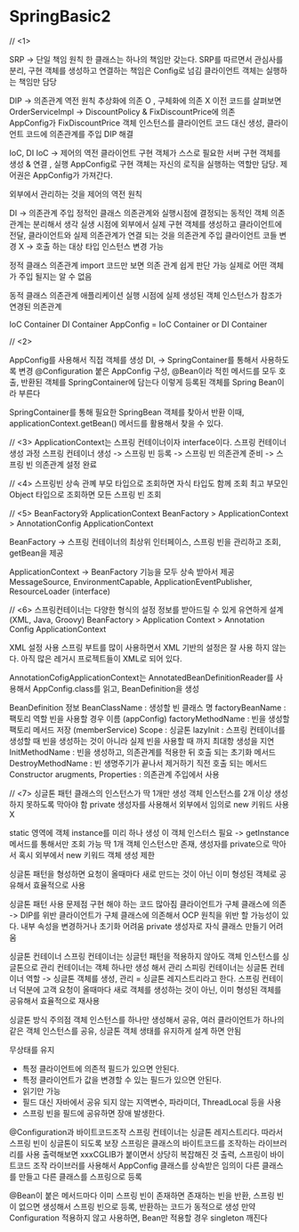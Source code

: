 # SpringBasic2
// <1>

SRP -> 단일 책임 원칙 
한 클래스는 하나의 책임만 갖는다. 
SRP를 따르면서 관심사를 분리, 구현 객체를 생성하고 연결하는 책임은 Config로 넘김 
클라이언트 객체는 실행하는 책임만 담당

DIP -> 의존관계 역전 원칙 
추상화에 의존 O , 구체화에 의존 X 
이전 코드를 살펴보면 OrderServiceImpl -> DiscountPolicy & FixDiscountPrice에 의존  
AppConfig가  FixDiscountPrice 객체 인스턴스를 클라이언트 코드 대신 생성, 클라이언트 코드에 의존관계를 주입 
DIP 해결 

IoC, DI 
IoC -> 제어의 역전 
클라이언트 구현 객체가 스스로 필요한 서버 구현 객체를 생성 & 연결 , 실행 
AppConfig로 구현 객체는 자신의 로직을 실행하는 역할만 담당. 제어권은 AppConfig가 가져간다. 

외부에서 관리하는 것을 제어의 역전 원칙 

DI -> 의존관계 주입
정적인 클래스 의존관계와 실행시점에 결정되는 동적인 객체 의존 관계는 분리해서 생각
실생 시점에 외부에서 실제 구현 객체를 생성하고 클라이언트에 전달, 클라이언트와 실제 의존관계가 연결 되는 것을 의존관계 주입 
클라이언트 코들 변경 X -> 호출 하는 대상 타입 인스턴스 변경 가능 

정적 클래스 의존관계
import 코드만 보면 의존 관계 쉽게 판단 가능 
실제로 어떤 객체가 주입 될지는 알 수 없음 

동적 클래스 의존관계 
애플리케이션 실행 시점에 실제 생성된 객체 인스턴스가 참조가 연경된 의존관계 

IoC Container DI Container 
AppConfig = IoC Container or DI Container 

// <2>

AppConfig를 사용해서 직접 객체를 생성 DI, -> SpringContainer를 통해서 사용하도록 변경
@Configuration 붙은 AppConfig 구성, @Bean이라 적힌 메서드를 모두 호출, 반환된 객체를 SpringContainer에 담는다
이렇게 등록된 객체를 Spring Bean이라 부른다 

SpringContainer를 통해 필요한 SpringBean 객체를 찾아서 반환 이때, applicationContext.getBean() 메서드를 활용해서 찾을 수 있다. 

// <3>
ApplicationContext는 스프링 컨테이너이자 interface이다. 
스프링 컨테이너 생성 과정 
스프링 컨테이너 생성 -> 스프링 빈 등록 -> 스프링 빈 의존관계 준비 -> 스프링 빈 의존관계 설정 완료

// <4>
스프링빈 상속 관꼐 
부모 타입으로 조회하면 자식 타입도 함께 조회 
최고 부모인 Object 타입으로 조회하면 모든 스프링 빈 조회 

// <5>
BeanFactory와 ApplicationContext
BeanFactory > ApplicationContext > AnnotationConfig ApplicationContext 

BeanFactory -> 스프링 컨테이너의 최상위 인터페이스, 스프링 빈을 관리하고 조회, getBean을 제공

ApplicationContext -> BeanFactory 기능을 모두 상속 받아서 제공
MessageSource, EnvironmentCapable, ApplicationEventPublisher, ResourceLoader (interface)

// <6>
스프링컨테이너는 다양한 형식의 설정 정보를 받아드릴 수 있게 유연하게 설계 (XML, Java, Groovy)
BeanFactory > Application Context > Annotation Config ApplicationContext 

XML 설정 사용 
스프링 부트를 많이 사용하면서 XML 기반의 설정은 잘 사용 하지 않는다. 
아직 많은 레거시 프로젝트들이 XML로 되어 있다.

AnnotationCofigApplicationContext는 AnnotatedBeanDefinitionReader를 사용해서 AppConfig.class를 읽고,
BeanDefinition을 생성 

BeanDefinition 정보
BeanClassName : 생성할 빈 클래스 명 
factoryBeanName : 팩토리 역할 빈을 사용할 경우 이름 (appConfig)
factoryMethodName : 빈을 생성할 팩토리 메서드 저장 (memberService)
Scope : 싱글톤 
lazyInit : 스프링 컨테이너를 생성할 때 빈을 생성하는 것이 아니라 실제 빈을 사용할 때 까지 최대항 생성을 지연 
InitMethodName :  빈을 생성하고, 의존관계를 적용한 뒤 호출 되는 초기화 메서드 
DestroyMethodName : 빈 생명주기가 끝나서 제거하기 직전 호출 되는 메서드
Constructor arugments, Properties : 의존관계 주입에서 사용 

// <7>
싱글톤 패턴 
클래스의 인스턴스가 딱 1개만 생성 
객체 인스턴스를 2개 이상 생성하지 못하도록 막아야 함
private 생성자를 사용해서 외부에서 임의로 new 키워드 사용 X 

static 영역에 객체 instance를 미리 하나 생성 
이 객체 인스터스 필요 -> getInstance 메서드를 통해서만 조회 가능 
딱 1개 객체 인스턴스만 존재, 생성자를 private으로 막아서 혹시 외부에서 new 키워드 객체 생성 제한

싱글톤 패턴을 형성하면 요청이 올때마다 새로 만드는 것이 아닌 이미 형성된 객체로 공유해서 효율적으로 사용 

싱글톤 패턴 사용 문제점
구현 해야 하는 코드 많아짐
클라이언트가 구체 클래스에 의존 -> DIP를 위반 
클라이언트가 구체 클래스에 의존해서 OCP 원칙을 위반 할 가능성이 있다. 
내부 속성을 변경하거나 초기화 어려움 
private 생성자로 자식 클래스 만들기 어려움 

싱글톤 컨테이너 
스프링 컨테이너는 싱글턴 패턴을 적용하지 않아도 객체 인스턴스를 싱글톤으로 관리 
컨테이너는 객체 하나만 생성 해서 관리 
스피링 컨테이너는 싱글톤 컨테이너 역할 -> 싱글톤 객체를 생성, 관리 = 싱글톤 레지스트리라고 한다.
스프링 컨테이너 덕분에 고객 요청이 올때마다 새로 객체를 생성하는 것이 아닌, 이미 형성된 객체를 공유해서 효율적으로 재사용 

싱글톤 방식 주의점
객체 인스턴스를 하나만 생성해서 공유, 여러 클라이언트가 하나의 같은 객체 인스턴스를 공유, 싱글톤 객체 생태를 유지하게 설계 하면 안됨 

무상태를 유지
- 특정 클라이언트에 의존적 필드가 있으면 안된다. 
- 특정 클라이언트가 값을 변경할 수 있는 필드가 있으면 안된다. 
- 읽기만 가능 
- 필드 대신 자바에서 공유 되지 않는 지역변수, 파라미더, ThreadLocal 등을 사용 
- 스프링 빈을 필드에 공유하면 장애 발생한다. 

@Configuration과 바이트코드조작
스프링 컨테이너는 싱글톤 레지스트리다. 따라서 스프링 빈이 싱글톤이 되도록 보장
스프링은 클래스의 바이트코드를 조작하는 라이브러리를 사용 
출력해보면 xxxCGLIB가 붙이면서 상당히 복잡해진 것 출력, 스프링이 바이트코드 조작 라이브러를 사용해서 AppConfig 클래스를 상속받은 
임의이 다른 클래스를 만들고 다른 클래스를 스프링으로 등록 

@Bean이 붙은 메서드마다 이미 스프링 빈이 존재하면 존재하는 빈을 반환, 스프링 빈이 없으면 생성해서 
스프링 빈으로 등록, 반환하는 코드가 동적으로 생성 
만약 Configuration 적용하지 않고 사용하면, Bean만 적용할 경우 singleton 깨진다

